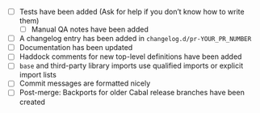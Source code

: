 <!-- Thanks for your contribution! Please read our CONTRIBUTING.md for more information on coding conventions and tips.

How to get your PR reviewed and merged: https://github.com/haskell/cabal/blob/master/CONTRIBUTING.md#github-pull-request-conventions

Not all of the checklist items will be applicable for your PR. Use your judgement.
-->

- [ ] Tests have been added (Ask for help if you don’t know how to write them)
  - [ ] Manual QA notes have been added
- [ ] A changelog entry has been added in `changelog.d/pr-YOUR_PR_NUMBER`
- [ ] Documentation has been updated
- [ ] Haddock comments for new top-level definitions have been added
- [ ] `base` and third-party library imports use qualified imports or explicit import lists
- [ ] Commit messages are formatted nicely
- [ ] Post-merge: Backports for older Cabal release branches have been created
